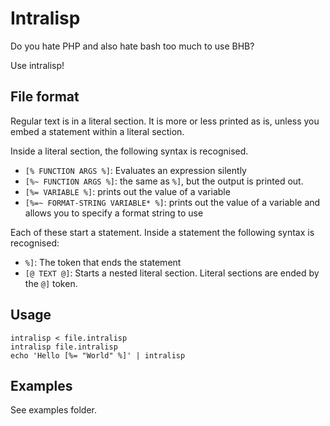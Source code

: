 # Intralisp

Do you hate PHP and also hate bash too much to use BHB?

Use intralisp!

## File format

Regular text is in a literal section. It is more or less printed as is, unless you embed a statement within a literal section.

Inside a literal section, the following syntax is recognised.

* `[% FUNCTION ARGS %]`: Evaluates an expression silently
* `[%~ FUNCTION ARGS %]`: the same as `%]`, but the output is printed out.
* `[%= VARIABLE %]`: prints out the value of a variable
* `[%=~ FORMAT-STRING VARIABLE* %]`: prints out the value of a variable and allows you to specify a format string to use

Each of these start a statement.
Inside a statement the following syntax is recognised:

* `%]`: The token that ends the statement
* `[@ TEXT @]`: Starts a nested literal section.
Literal sections are ended by the `@]` token.

## Usage 

```shell
intralisp < file.intralisp
intralisp file.intralisp
echo 'Hello [%= "World" %]' | intralisp
```

## Examples

See examples folder.
